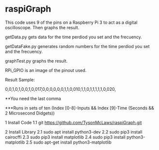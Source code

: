 # raspiGraph
This code uses 9 of the pins on a Raspberry Pi 3 to act as a digital oscilloscope.  Then graphs the result.

getData.py gets data for the time perdiod you set and the frecuency.

getDataFake.py generates random numbers for the time perdiod you set and the frecuency.

graphTest.py graphs the result.

RPi_GPIO is an image of the pinout used.

Result Sample:

0,0,1,0,1,0,0,1,0,017,0,0,0,0,0,0,1,1,0,010,1,1,0,1,1,1,1,1,0,020,

**You need the last comma

***Runs in sets of ten (Index [0-8]-Inputs && Index [9]-Time (Seconds && 2 Microsecond Didgets))

1 Install Code
1.1 git https://github.com/TysonMcLaws/raspiGraph.git

2 Install Library
2.1 sudo apt install python3-dev
2.2 sudo pip3 install cairocffi
2.3 sudo pip3 install matplotlib
2.4 sudo pip3 install python3-matplotlib
2.5 sudo apt-get install python3-matplotlib

